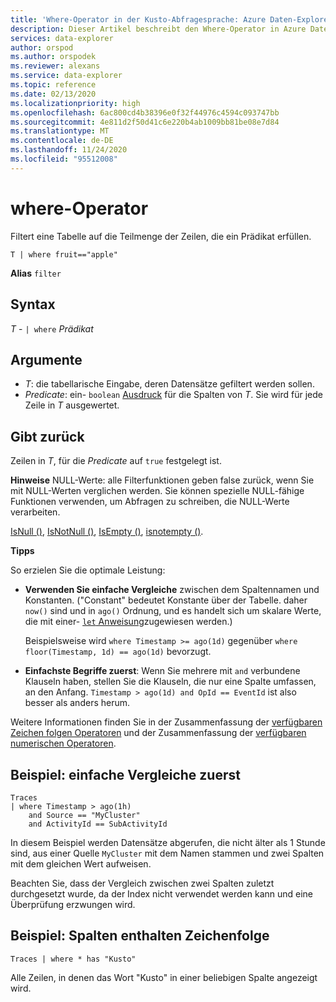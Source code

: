 ```yaml
---
title: 'Where-Operator in der Kusto-Abfragesprache: Azure Daten-Explorer'
description: Dieser Artikel beschreibt den Where-Operator in Azure Daten-Explorer.
services: data-explorer
author: orspod
ms.author: orspodek
ms.reviewer: alexans
ms.service: data-explorer
ms.topic: reference
ms.date: 02/13/2020
ms.localizationpriority: high
ms.openlocfilehash: 6ac800cd4b38396e0f32f44976c4594c093747bb
ms.sourcegitcommit: 4e811d2f50d41c6e220b4ab1009bb81be08e7d84
ms.translationtype: MT
ms.contentlocale: de-DE
ms.lasthandoff: 11/24/2020
ms.locfileid: "95512008"
---
```

# <a name="where-operator"></a>where-Operator

Filtert eine Tabelle auf die Teilmenge der Zeilen, die ein Prädikat erfüllen.

```kusto
T | where fruit=="apple"
```

**Alias** `filter`

## <a name="syntax"></a>Syntax

*T* - `| where` *Prädikat*

## <a name="arguments"></a>Argumente

* *T*: die tabellarische Eingabe, deren Datensätze gefiltert werden sollen.
* *Predicate*: ein- `boolean` [Ausdruck](./scalar-data-types/bool.md) für die Spalten von *T*. Sie wird für jede Zeile in *T* ausgewertet.

## <a name="returns"></a>Gibt zurück

Zeilen in *T*, für die *Predicate* auf `true` festgelegt ist.

**Hinweise** NULL-Werte: alle Filterfunktionen geben false zurück, wenn Sie mit NULL-Werten verglichen werden. Sie können spezielle NULL-fähige Funktionen verwenden, um Abfragen zu schreiben, die NULL-Werte verarbeiten.

[IsNull ()](./isnullfunction.md), [IsNotNull ()](./isnotnullfunction.md), [IsEmpty ()](./isemptyfunction.md), [isnotempty ()](./isnotemptyfunction.md). 

**Tipps**

So erzielen Sie die optimale Leistung:

* **Verwenden Sie einfache Vergleiche** zwischen dem Spaltennamen und Konstanten. ("Constant" bedeutet Konstante über der Tabelle. daher `now()` sind und in `ago()` Ordnung, und es handelt sich um skalare Werte, die mit einer- [ `let` Anweisung](./letstatement.md)zugewiesen werden.)

    Beispielsweise wird `where Timestamp >= ago(1d)` gegenüber `where floor(Timestamp, 1d) == ago(1d)` bevorzugt.

* **Einfachste Begriffe zuerst**: Wenn Sie mehrere mit `and` verbundene Klauseln haben, stellen Sie die Klauseln, die nur eine Spalte umfassen, an den Anfang. `Timestamp > ago(1d) and OpId == EventId` ist also besser als anders herum.

Weitere Informationen finden Sie in der Zusammenfassung der [verfügbaren Zeichen folgen Operatoren](./datatypes-string-operators.md) und der Zusammenfassung der [verfügbaren numerischen Operatoren](./numoperators.md).

## <a name="example-simple-comparisons-first"></a>Beispiel: einfache Vergleiche zuerst

```kusto
Traces
| where Timestamp > ago(1h)
    and Source == "MyCluster"
    and ActivityId == SubActivityId 
```

In diesem Beispiel werden Datensätze abgerufen, die nicht älter als 1 Stunde sind, aus einer Quelle `MyCluster` mit dem Namen stammen und zwei Spalten mit dem gleichen Wert aufweisen. 

Beachten Sie, dass der Vergleich zwischen zwei Spalten zuletzt durchgesetzt wurde, da der Index nicht verwendet werden kann und eine Überprüfung erzwungen wird.

## <a name="example-columns-contain-string"></a>Beispiel: Spalten enthalten Zeichenfolge

```kusto
Traces | where * has "Kusto"
```

Alle Zeilen, in denen das Wort "Kusto" in einer beliebigen Spalte angezeigt wird.
 
